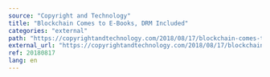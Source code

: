 ```yaml
---
source: "Copyright and Technology"
title: "Blockchain Comes to E-Books, DRM Included"
categories: "external"
path: "https://copyrightandtechnology.com/2018/08/17/blockchain-comes-to-e-books-drm-included/"
external_url: "https://copyrightandtechnology.com/2018/08/17/blockchain-comes-to-e-books-drm-included/"
ref: 20180817
lang: en
---
```

